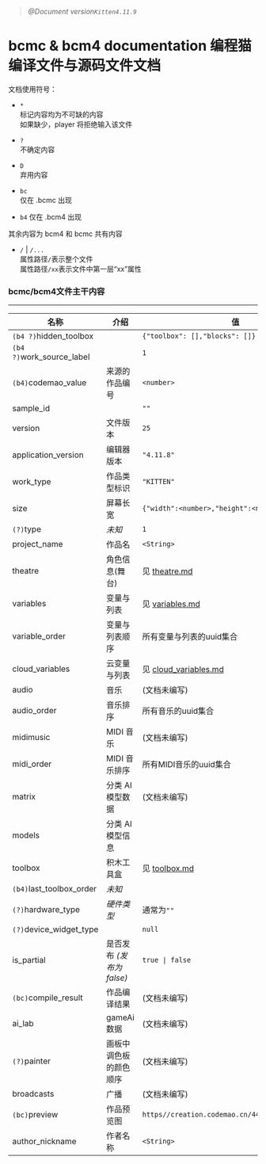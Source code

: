 > _@Document version`Kitten4.11.9`_

# bcmc & bcm4 documentation  编程猫编译文件与源码文件文档

文档使用符号：

- `*`  
  标记内容均为不可缺的内容  
   如果缺少，player 将拒绝输入该文件

- `?`  
  不确定内容

- `D`  
  弃用内容

- `bc`  
  仅在 .bcmc 出现

- `b4`
  仅在 .bcm4 出现

其余内容为 bcm4 和 bcmc 共有内容

- `/` | `/...`   
  属性路径`/`表示整个文件  
  属性路径`/xx`表示文件中第一层“xx”属性

### **bcmc/bcm4**文件主干内容

---

| 名称                     | 介绍                      | 值                                               |
| ------------------------ | ------------------------- | ------------------------------------------------ |
| `(b4 ?)`hidden_toolbox   |                           | `{"toolbox": [],"blocks": []}`                   |
| `(b4 ?)`work_source_label|                           | `1`                                              |
| `(b4)`codemao_value      | 来源的作品编号             | `<number>`                                       |
| sample_id                |                           | `""`                                             |
| version                  | 文件版本                  | `25`                                             |
| application_version      | 编辑器版本                | `"4.11.8"`                                       |
| work_type                | 作品类型标识              | `"KITTEN"`                                       |
| size                     | 屏幕长宽                  | `{"width":<number>,"height":<number>}`           |
| `(?)`type                | _未知_                    | `1`                                              |
| project_name             | 作品名                    | `<String>`                                       |
| theatre                  | 角色信息(舞台)            | 见 [theatre.md](./theatre.md)                    |
| variables                | 变量与列表                | 见 [variables.md](./variables.md)               |
| variable_order           | 变量与列表顺序            | 所有变量与列表的uuid集合                          |
| cloud_variables          | 云变量与列表              | 见 [cloud_variables.md](./cloud_variables.md)   |
| audio                    | 音乐                      | (文档未编写)                                     |
| audio_order              | 音乐排序                  | 所有音乐的uuid集合                               |
| midimusic                | MIDI 音乐                 | (文档未编写)                                     |
| midi_order               | MIDI 音乐排序             | 所有MIDI音乐的uuid集合                           |
| matrix                   | 分类 AI 模型数据          | (文档未编写)                                     |
| models                   | 分类 AI 模型信息          |                                                  |
| toolbox                  | 积木工具盒                | 见 [toolbox.md](./toolbox.md)                    |
| `(b4)`last_toolbox_order | _未知_                    |                                                  |
| `(?)`hardware_type       | _硬件类型_                | 通常为`""`                                       |
| `(?)`device_widget_type  |                           | `null`                                           |
| is_partial               | 是否发布 _(发布为 false)_ | `true \| false`                                  |
| `(bc)`compile_result     | 作品编译结果              | (文档未编写)                                     |
| ai_lab                   | gameAi 数据               | (文档未编写)                                     |
| `(?)`painter             | 画板中调色板的颜色顺序     | (文档未编写)                                     |
| broadcasts               | 广播                      | (文档未编写)                                     |
| `(bc)`preview            | 作品预览图                | `https//creation.codemao.cn/445/kitten/(base64)` |
| author_nickname          | 作者名称                  | `<String>`                                       |
